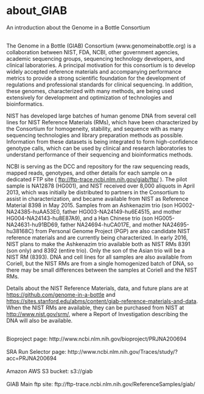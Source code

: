 # about_GIAB
An introduction about the Genome in a Bottle Consortium

<br />
The Genome in a Bottle (GIAB) Consortium (www.genomeinabottle.org) is a collaboration between NIST, FDA, NCBI, other government agencies, academic sequencing groups, sequencing technology developers, and clinical laboratories. A principal motivation for this consortium is to develop widely accepted reference materials and accompanying performance metrics to provide a strong scientific foundation for the development of regulations and professional standards for clinical sequencing. In addition, these genomes, characterized with many methods, are being used extensively for development and optimization of technologies and bioinformatics.  <br /> 

NIST has developed large batches of human genome DNA from several cell lines for NIST Reference Materials (RMs), which have been characterized by the Consortium for homogeneity, stability, and sequence with as many sequencing technologies and library preparation methods as possible. Information from these datasets is being integrated to form high-confidence genotype calls, which can be used by clinical and research laboratories to understand performance of their sequencing and bioinformatics methods.   <br />  

NCBI is serving as the DCC and repository for the raw sequencing reads, mapped reads, genotypes, and other details for each sample on a dedicated FTP site ( ftp://ftp-trace.ncbi.nlm.nih.gov/giab/ftp/ ). The pilot sample is NA12878 (HG001), and NIST received over 8,000 aliquots in April 2013, which was initially be distributed to partners in the Consortium to assist in characterization, and became available from NIST as Reference Material 8398 in May 2015. Samples from an Ashkenazim trio (son HG002-NA24385-huAA53E0, father HG003-NA24149-hu6E4515, and mother HG004-NA24143-hu8E87A9), and a Han Chinese trio (son HG005-NA24631-hu91BD69, father NA24694-huCA017E, and mother NA24695-hu38168C) from Personal Genome Project (PGP) are also candidate NIST reference materials and are currently being characterized. In early 2016, NIST plans to make the Ashkenazim trio available both as NIST RMs 8391 (son only) and 8392 (entire trio). Only the son of the Asian trio will be a NIST RM (8393). DNA and cell lines for all samples are also available from Coriell, but the NIST RMs are from a single homogenized batch of DNA, so there may be small differences between the samples at Coriell and the NIST RMs. <br />  

Details about the NIST Reference Materials, data, and future plans are at https://github.com/genome-in-a-bottle and https://sites.stanford.edu/abms/content/giab-reference-materials-and-data. When the NIST RMs are available, they can be purchased from NIST at http://www.nist.gov/srm/, where a Report of Investigation describing the DNA will also be available.

<br />
Bioproject page: http://www.ncbi.nlm.nih.gov/bioproject/PRJNA200694
<br /><br />
SRA Run Selector page: http://www.ncbi.nlm.nih.gov/Traces/study/?acc=PRJNA200694
<br / ><br />
Amazon AWS S3 bucket:  s3://giab
<br /><br />
GIAB Main ftp site: ftp://ftp-trace.ncbi.nlm.nih.gov/ReferenceSamples/giab/
<br /><br /> 
